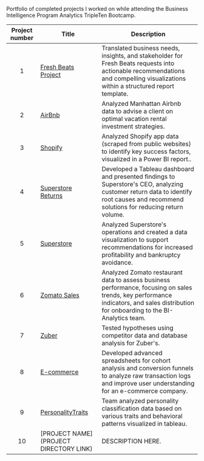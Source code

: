 Portfolio of completed projects I worked on while attending the Business Intelligence Program Analytics TripleTen Bootcamp.

| Project number | Title | Description |
| :-----------: | ----------- |----------- |
| 1 | [Fresh Beats Project](https://github.com/bianca-tech/data-projects/tree/main/fresh%20beats%20project) |Translated business needs, insights, and stakeholder for Fresh Beats requests into actionable recommendations and compelling visualizations within a structured report template. |
| 2 | [AirBnb](https://github.com/bianca-tech/data-projects/tree/main/AirBnb) |Analyzed Manhattan Airbnb data to advise a client on optimal vacation rental investment strategies. |
| 3 | [Shopify](https://github.com/bianca-tech/data-projects/tree/main/Shopify) |Analyzed Shopify app data (scraped from public websites) to identify key success factors, visualized in a Power BI report.. |
| 4 | [Superstore Returns](https://github.com/bianca-tech/data-projects/tree/main/Superstore%20Returns) |Developed a Tableau dashboard and presented findings to Superstore's CEO, analyzing customer return data to identify root causes and recommend solutions for reducing return volume. |
| 5 | [Superstore](https://github.com/bianca-tech/data-projects/tree/main/Superstore) |Analyzed Superstore's operations and created a data visualization to support recommendations for increased profitability and bankruptcy avoidance. |
| 6 | [Zomato Sales](https://github.com/bianca-tech/data-projects/tree/main/Zomato%20sales) | Analyzed Zomato restaurant data to assess business performance, focusing on sales trends, key performance indicators, and sales distribution for onboarding to the BI-Analytics team. |
| 7 | [Zuber](https://github.com/bianca-tech/data-projects/tree/main/Zuber) | Tested hypotheses using competitor data and database analysis for Zuber's. |
| 8 | [E-commerce](https://github.com/bianca-tech/data-projects/tree/main/ecommerce) | Developed advanced spreadsheets for cohort analysis and conversion funnels to analyze raw transaction logs and improve user understanding for an e-commerce company. |
| 9 | [PersonalityTraits](https://github.com/bianca-tech/data-projects/tree/main/personality%20traits) | Team analyzed personality classification data based on various traits and behavioral patterns visualized in tableau. |
| 10| [PROJECT NAME](PROJECT DIRECTORY LINK) | DESCRIPTION HERE. |



